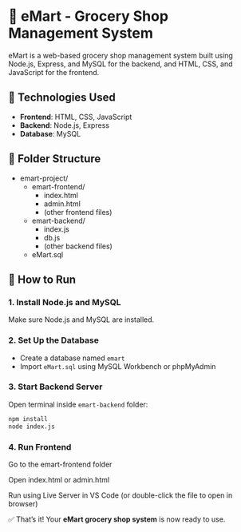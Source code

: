 # 🛒 eMart - Grocery Shop Management System

eMart is a web-based grocery shop management system built using Node.js, Express, and MySQL for the backend, and HTML, CSS, and JavaScript for the frontend.

## 🔧 Technologies Used

- **Frontend**: HTML, CSS, JavaScript
- **Backend**: Node.js, Express
- **Database**: MySQL

## 📁 Folder Structure

- emart-project/
  - emart-frontend/
    - index.html
    - admin.html
    - (other frontend files)
  - emart-backend/
    - index.js
    - db.js
    - (other backend files)
  - eMart.sql

## 🚀 How to Run

### 1. Install Node.js and MySQL

Make sure Node.js and MySQL are installed.

### 2. Set Up the Database

- Create a database named `emart`
- Import `eMart.sql` using MySQL Workbench or phpMyAdmin

### 3. Start Backend Server

Open terminal inside `emart-backend` folder:

```bash 
npm install
node index.js 
```

### 4.  Run Frontend
Go to the emart-frontend folder

Open index.html or admin.html

Run using Live Server in VS Code
(or double-click the file to open in browser)

✅ That’s it! Your **eMart grocery shop system** is now ready to use.

